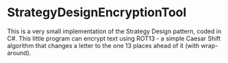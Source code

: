 StrategyDesignEncryptionTool
============================

This is a very small implementation of the Strategy Design pattern, coded in C#. This little program can encrypt text using ROT13 - a simple Caesar Shift algorithm that changes a letter to the one 13 places ahead of it (with wrap-around).
